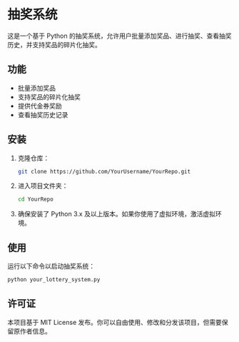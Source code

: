 # 抽奖系统

这是一个基于 Python 的抽奖系统，允许用户批量添加奖品、进行抽奖、查看抽奖历史，并支持奖品的碎片化抽奖。

## 功能

- 批量添加奖品
- 支持奖品的碎片化抽奖
- 提供代金券奖励
- 查看抽奖历史记录

## 安装
1. 克隆仓库：
   ```bash
   git clone https://github.com/YourUsername/YourRepo.git
   ```

2. 进入项目文件夹：
   ```bash
   cd YourRepo
   ```

3. 确保安装了 Python 3.x 及以上版本。如果你使用了虚拟环境，激活虚拟环境。

## 使用

运行以下命令以启动抽奖系统：
```bash
python your_lottery_system.py
```

## 许可证

本项目基于 MIT License 发布。你可以自由使用、修改和分发该项目，但需要保留原作者信息。